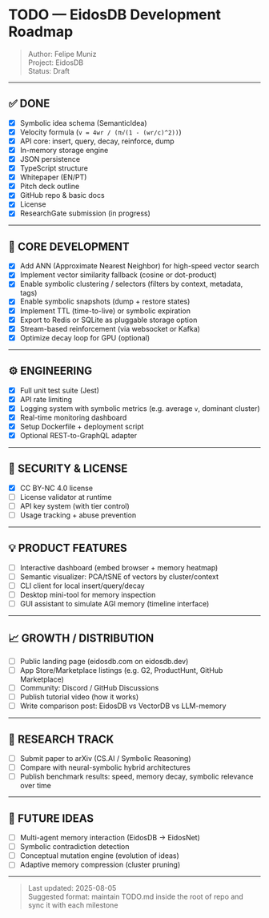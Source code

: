 # TODO — EidosDB Development Roadmap

> Author: Felipe Muniz  
> Project: EidosDB  
> Status: Draft

---

## ✅ DONE
- [x] Symbolic idea schema (SemanticIdea)
- [x] Velocity formula (`v = 4wr / (π√(1 - (wr/c)^2))`)
- [x] API core: insert, query, decay, reinforce, dump
- [x] In-memory storage engine
- [x] JSON persistence
- [x] TypeScript structure
- [x] Whitepaper (EN/PT)
- [x] Pitch deck outline
- [x] GitHub repo & basic docs
- [x] License
- [x] ResearchGate submission (in progress)

---

## 🚧 CORE DEVELOPMENT
- [x] Add ANN (Approximate Nearest Neighbor) for high-speed vector search
- [x] Implement vector similarity fallback (cosine or dot-product)
- [x] Enable symbolic clustering / selectors (filters by context, metadata, tags)
- [x] Enable symbolic snapshots (dump + restore states)
- [x] Implement TTL (time-to-live) or symbolic expiration
- [x] Export to Redis or SQLite as pluggable storage option
- [x] Stream-based reinforcement (via websocket or Kafka)
- [x] Optimize decay loop for GPU (optional)

---

## ⚙️ ENGINEERING
- [x] Full unit test suite (Jest)
- [x] API rate limiting
- [x] Logging system with symbolic metrics (e.g. average `v`, dominant cluster)
- [x] Real-time monitoring dashboard
- [x] Setup Dockerfile + deployment script
- [x] Optional REST-to-GraphQL adapter

---

## 🔐 SECURITY & LICENSE
- [x] CC BY-NC 4.0 license
- [ ] License validator at runtime
- [ ] API key system (with tier control)
- [ ] Usage tracking + abuse prevention

---

## 💡 PRODUCT FEATURES
- [ ] Interactive dashboard (embed browser + memory heatmap)
- [ ] Semantic visualizer: PCA/tSNE of vectors by cluster/context
- [ ] CLI client for local insert/query/decay
- [ ] Desktop mini-tool for memory inspection
- [ ] GUI assistant to simulate AGI memory (timeline interface)

---

## 📈 GROWTH / DISTRIBUTION
- [ ] Public landing page (eidosdb.com on eidosdb.dev)
- [ ] App Store/Marketplace listings (e.g. G2, ProductHunt, GitHub Marketplace)
- [ ] Community: Discord / GitHub Discussions
- [ ] Publish tutorial video (how it works)
- [ ] Write comparison post: EidosDB vs VectorDB vs LLM-memory

---

## 🔬 RESEARCH TRACK
- [ ] Submit paper to arXiv (CS.AI / Symbolic Reasoning)
- [ ] Compare with neural-symbolic hybrid architectures
- [ ] Publish benchmark results: speed, memory decay, symbolic relevance over time

---

## 🧠 FUTURE IDEAS
- [ ] Multi-agent memory interaction (EidosDB → EidosNet)
- [ ] Symbolic contradiction detection
- [ ] Conceptual mutation engine (evolution of ideas)
- [ ] Adaptive memory compression (cluster pruning)

---

> Last updated: 2025-08-05  
> Suggested format: maintain TODO.md inside the root of repo and sync it with each milestone

